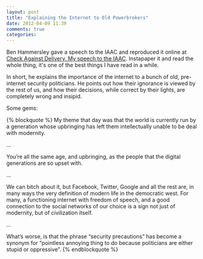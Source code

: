 ```yaml
---
layout: post
title: "Explaining the Internet to Old Powerbrokers"
date: 2012-04-09 11:39
comments: true
categories: 
---
```


Ben Hammersley gave a speech to the IAAC and reproduced it online at [Check Against Delivery. My speech to the IAAC](https://www.benhammersley.com/2011/09/my-speech-to-the-iaac/). Instapaper it and read the whole thing, it's one of the best things I have read in a while.

In short, he explains the importance of the internet to a bunch of old, pre-internet security politicians.  He points out how their ignorance is viewed by the rest of us, and how their decisions, while correct by their lights, are completely wrong and insipid.

Some gems:

{% blockquote %}
My theme that day was that the world is currently run by a generation whose upbringing has left them intellectually unable to be deal with modernity.

...

You’re all the same age, and upbringing, as the people that the digital generations are so upset with.

...

We can bitch about it, but Facebook, Twitter, Google and all the rest are, in many ways the very definition of modern life in the democratic west. For many, a functioning internet with freedom of speech, and a good connection to the social networks of our choice is a sign not just of modernity, but of civilization itself.

...

What’s worse, is that the phrase “security precautions” has become a synonym for “pointless annoying thing to do because politicians are either stupid or oppressive”.
{% endblockquote %}

